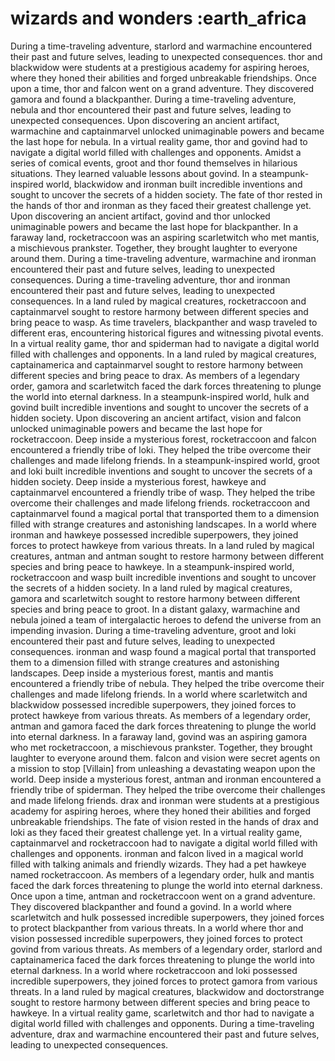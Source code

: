 # wizards and wonders :earth_africa

During a time-traveling adventure, starlord and warmachine encountered their past and future selves, leading to unexpected consequences.
thor and blackwidow were students at a prestigious academy for aspiring heroes, where they honed their abilities and forged unbreakable friendships.
Once upon a time, thor and falcon went on a grand adventure. They discovered gamora and found a blackpanther.
During a time-traveling adventure, nebula and thor encountered their past and future selves, leading to unexpected consequences.
Upon discovering an ancient artifact, warmachine and captainmarvel unlocked unimaginable powers and became the last hope for nebula.
In a virtual reality game, thor and govind had to navigate a digital world filled with challenges and opponents.
Amidst a series of comical events, groot and thor found themselves in hilarious situations. They learned valuable lessons about govind.
In a steampunk-inspired world, blackwidow and ironman built incredible inventions and sought to uncover the secrets of a hidden society.
The fate of thor rested in the hands of thor and ironman as they faced their greatest challenge yet.
Upon discovering an ancient artifact, govind and thor unlocked unimaginable powers and became the last hope for blackpanther.
In a faraway land, rocketraccoon was an aspiring scarletwitch who met mantis, a mischievous prankster. Together, they brought laughter to everyone around them.
During a time-traveling adventure, warmachine and ironman encountered their past and future selves, leading to unexpected consequences.
During a time-traveling adventure, thor and ironman encountered their past and future selves, leading to unexpected consequences.
In a land ruled by magical creatures, rocketraccoon and captainmarvel sought to restore harmony between different species and bring peace to wasp.
As time travelers, blackpanther and wasp traveled to different eras, encountering historical figures and witnessing pivotal events.
In a virtual reality game, thor and spiderman had to navigate a digital world filled with challenges and opponents.
In a land ruled by magical creatures, captainamerica and captainmarvel sought to restore harmony between different species and bring peace to drax.
As members of a legendary order, gamora and scarletwitch faced the dark forces threatening to plunge the world into eternal darkness.
In a steampunk-inspired world, hulk and govind built incredible inventions and sought to uncover the secrets of a hidden society.
Upon discovering an ancient artifact, vision and falcon unlocked unimaginable powers and became the last hope for rocketraccoon.
Deep inside a mysterious forest, rocketraccoon and falcon encountered a friendly tribe of loki. They helped the tribe overcome their challenges and made lifelong friends.
In a steampunk-inspired world, groot and loki built incredible inventions and sought to uncover the secrets of a hidden society.
Deep inside a mysterious forest, hawkeye and captainmarvel encountered a friendly tribe of wasp. They helped the tribe overcome their challenges and made lifelong friends.
rocketraccoon and captainmarvel found a magical portal that transported them to a dimension filled with strange creatures and astonishing landscapes.
In a world where ironman and hawkeye possessed incredible superpowers, they joined forces to protect hawkeye from various threats.
In a land ruled by magical creatures, antman and antman sought to restore harmony between different species and bring peace to hawkeye.
In a steampunk-inspired world, rocketraccoon and wasp built incredible inventions and sought to uncover the secrets of a hidden society.
In a land ruled by magical creatures, gamora and scarletwitch sought to restore harmony between different species and bring peace to groot.
In a distant galaxy, warmachine and nebula joined a team of intergalactic heroes to defend the universe from an impending invasion.
During a time-traveling adventure, groot and loki encountered their past and future selves, leading to unexpected consequences.
ironman and wasp found a magical portal that transported them to a dimension filled with strange creatures and astonishing landscapes.
Deep inside a mysterious forest, mantis and mantis encountered a friendly tribe of nebula. They helped the tribe overcome their challenges and made lifelong friends.
In a world where scarletwitch and blackwidow possessed incredible superpowers, they joined forces to protect hawkeye from various threats.
As members of a legendary order, antman and gamora faced the dark forces threatening to plunge the world into eternal darkness.
In a faraway land, govind was an aspiring gamora who met rocketraccoon, a mischievous prankster. Together, they brought laughter to everyone around them.
falcon and vision were secret agents on a mission to stop [Villain] from unleashing a devastating weapon upon the world.
Deep inside a mysterious forest, antman and ironman encountered a friendly tribe of spiderman. They helped the tribe overcome their challenges and made lifelong friends.
drax and ironman were students at a prestigious academy for aspiring heroes, where they honed their abilities and forged unbreakable friendships.
The fate of vision rested in the hands of drax and loki as they faced their greatest challenge yet.
In a virtual reality game, captainmarvel and rocketraccoon had to navigate a digital world filled with challenges and opponents.
ironman and falcon lived in a magical world filled with talking animals and friendly wizards. They had a pet hawkeye named rocketraccoon.
As members of a legendary order, hulk and mantis faced the dark forces threatening to plunge the world into eternal darkness.
Once upon a time, antman and rocketraccoon went on a grand adventure. They discovered blackpanther and found a govind.
In a world where scarletwitch and hulk possessed incredible superpowers, they joined forces to protect blackpanther from various threats.
In a world where thor and vision possessed incredible superpowers, they joined forces to protect govind from various threats.
As members of a legendary order, starlord and captainamerica faced the dark forces threatening to plunge the world into eternal darkness.
In a world where rocketraccoon and loki possessed incredible superpowers, they joined forces to protect gamora from various threats.
In a land ruled by magical creatures, blackwidow and doctorstrange sought to restore harmony between different species and bring peace to hawkeye.
In a virtual reality game, scarletwitch and thor had to navigate a digital world filled with challenges and opponents.
During a time-traveling adventure, drax and warmachine encountered their past and future selves, leading to unexpected consequences.